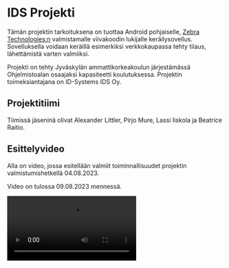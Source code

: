 # IDS Projekti

Tämän projektin tarkoituksena on tuottaa Android pohjaiselle, [Zebra Technologies:n](https://www.zebra.com/gb/en.html)  valmistamalle viivakoodin lukijalle keräilysovellus. Sovelluksella voidaan keräillä esimerkiksi verkkokaupassa tehty tilaus, lähettämistä varten valmiiksi.

Projekti on tehty Jyväskylän ammattikorkeakoulun järjestämässä Ohjelmistoalan osaajaksi kapasiteetti koulutuksessa. Projektin toimeksiantajana on ID-Systems IDS Oy.

## Projektitiimi

Tiimissä jäseninä olivat Alexander Littler, Pirjo Mure, Lassi Iiskola ja Beatrice Raitio.

## Esittelyvideo

Alla on video, jossa esitellään valmiit toiminnallisuudet projektin valmistumishetkellä 04.08.2023.

Video on tulossa 09.08.2023 mennessä.

![Esittelyvideo](./media/esittely.mp4)



